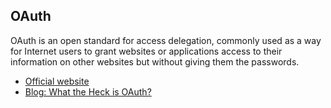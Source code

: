 ## OAuth

OAuth is an open standard for access delegation, commonly used as a way for Internet users to grant websites or applications access to their information on other websites 
but without giving them the passwords.

- [Official website](https://oauth.net/2/)
- [Blog: What the Heck is OAuth?](https://developer.okta.com/blog/2017/06/21/what-the-heck-is-oauth)
